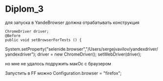 # Diplom_3

для запуска в YandeBrowser 
должна отрабатывать конструкция

    ChromeDriver driver;
    @Before
    public void setBrowserForTests () {
System.setProperty("selenide.browser","/Users/sergejvavilov/yandexdriver/yandexdriver");
driver = new ChromeDriver();
setWebDriver(driver);

но мне не удалось подружить макОс с браузером

Запустить в FF можно
Configuration.browser = "firefox";